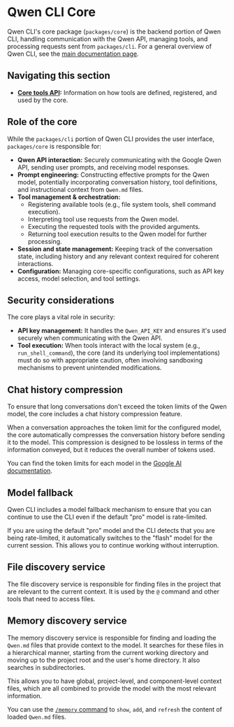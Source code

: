# Qwen CLI Core

Qwen CLI's core package (`packages/core`) is the backend portion of Qwen CLI, handling communication with the Qwen API, managing tools, and processing requests sent from `packages/cli`. For a general overview of Qwen CLI, see the [main documentation page](../index.md).

## Navigating this section

- **[Core tools API](./tools-api.md):** Information on how tools are defined, registered, and used by the core.

## Role of the core

While the `packages/cli` portion of Qwen CLI provides the user interface, `packages/core` is responsible for:

- **Qwen API interaction:** Securely communicating with the Google Qwen API, sending user prompts, and receiving model responses.
- **Prompt engineering:** Constructing effective prompts for the Qwen model, potentially incorporating conversation history, tool definitions, and instructional context from `Qwen.md` files.
- **Tool management & orchestration:**
  - Registering available tools (e.g., file system tools, shell command execution).
  - Interpreting tool use requests from the Qwen model.
  - Executing the requested tools with the provided arguments.
  - Returning tool execution results to the Qwen model for further processing.
- **Session and state management:** Keeping track of the conversation state, including history and any relevant context required for coherent interactions.
- **Configuration:** Managing core-specific configurations, such as API key access, model selection, and tool settings.

## Security considerations

The core plays a vital role in security:

- **API key management:** It handles the `Qwen_API_KEY` and ensures it's used securely when communicating with the Qwen API.
- **Tool execution:** When tools interact with the local system (e.g., `run_shell_command`), the core (and its underlying tool implementations) must do so with appropriate caution, often involving sandboxing mechanisms to prevent unintended modifications.

## Chat history compression

To ensure that long conversations don't exceed the token limits of the Qwen model, the core includes a chat history compression feature.

When a conversation approaches the token limit for the configured model, the core automatically compresses the conversation history before sending it to the model. This compression is designed to be lossless in terms of the information conveyed, but it reduces the overall number of tokens used.

You can find the token limits for each model in the [Google AI documentation](https://ai.google.dev/Qwen-api/docs/models).

## Model fallback

Qwen CLI includes a model fallback mechanism to ensure that you can continue to use the CLI even if the default "pro" model is rate-limited.

If you are using the default "pro" model and the CLI detects that you are being rate-limited, it automatically switches to the "flash" model for the current session. This allows you to continue working without interruption.

## File discovery service

The file discovery service is responsible for finding files in the project that are relevant to the current context. It is used by the `@` command and other tools that need to access files.

## Memory discovery service

The memory discovery service is responsible for finding and loading the `Qwen.md` files that provide context to the model. It searches for these files in a hierarchical manner, starting from the current working directory and moving up to the project root and the user's home directory. It also searches in subdirectories.

This allows you to have global, project-level, and component-level context files, which are all combined to provide the model with the most relevant information.

You can use the [`/memory` command](../cli/commands.md) to `show`, `add`, and `refresh` the content of loaded `Qwen.md` files.
